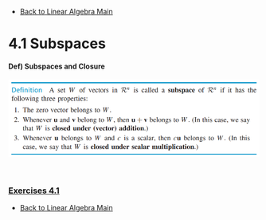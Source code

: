 * [Back to Linear Algebra Main](../../main.md)

# 4.1 Subspaces

#### Def) Subspaces and Closure
![](images/001.png)

<br>




### [Exercises 4.1](./exercises.md)

* [Back to Linear Algebra Main](../../main.md)